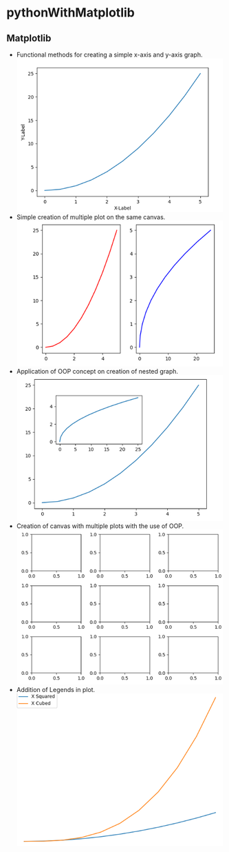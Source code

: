 # pythonWithMatplotlib

## Matplotlib
- Functional methods for creating a simple x-axis and y-axis graph.
![img.png](resources/simple_x_y_graph.png)
- Simple creation of multiple plot on the same canvas. 
![img.png](resources/multiple_plot_example.png)
- Application of OOP concept on creation of nested graph.
![img.png](resources/simple_oop_nested_graph.png)
- Creation of canvas with multiple plots with the use of OOP.
![img.png](resources/oop_multiple_plot_canvas.png)
- Addition of Legends in plot.
![img.png](resources/plot_with_legend.png)